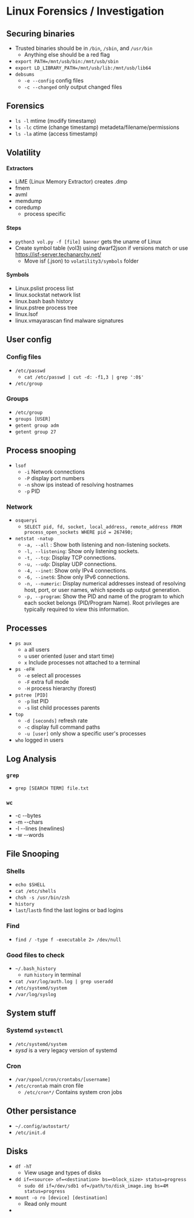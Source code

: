 # Linux Forensics / Investigation
## Securing binaries
- Trusted binaries should be in `/bin`, `/sbin`, and `/usr/bin`
	- Anything else should be a red flag
- `export PATH=/mnt/usb/bin:/mnt/usb/sbin`
- `export LD_LIBRARY_PATH=/mnt/usb/lib:/mnt/usb/lib64`
- `debsums`
	- `-e --config` config files
	- `-c --changed` only output changed files
## Forensics
- `ls -l` mtime (modify timestamp)
- `ls -lc` ctime (change timestamp) metadeta/filename/permissions
- `ls -la` atime (access timestamp)
## Volatility
#### Extractors
- LiME (Linux Memory Extractor) creates .dmp
- fmem
- avml
- memdump
- coredump
    - process specific
#### Steps
- `python3 vol.py -f [file] banner` gets the uname of Linux
- Create symbol table (vol3) using dwarf2json if versions match or use https://isf-server.techanarchy.net/
	- Move isf (.json) to `volatility3/symbols` folder
#### Symbols
- Linux.pslist process list
- linux.sockstat network list
- linux.bash bash history
- linux.pstree process tree
- linux.lsof
- linux.vmayarascan find malware signatures
## User config
### Config files
- `/etc/passwd`
	- `cat /etc/passwd | cut -d: -f1,3 | grep ':0$'`
- `/etc/group`
### Groups
- `/etc/group`
- `groups [USER]`
- `getent group adm`
- `getent group 27`
## Process snooping
- `lsof`
	- `-i` Network connections
	- `-P` display port numbers
	- `-n` show ips instead of resolving hostnames
	- `-p` PID
### Network
- `osqueryi`
	- `SELECT pid, fd, socket, local_address, remote_address FROM process_open_sockets WHERE pid = 267490;`
- `netstat -natup`
	- `-a, --all` : Show both listening and non-listening sockets.
	- `-l, --listening`: Show only listening sockets.
	- `-t, --tcp`: Display TCP connections.
	- `-u, --udp`: Display UDP connections.
	- `-4, --inet`: Show only IPv4 connections.
	- `-6, --inet6`: Show only IPv6 connections.
	- `-n, --numeric`: Display numerical addresses instead of resolving host, port, or user names, which speeds up output generation.
	- `-p, --program`: Show the PID and name of the program to which each socket belongs (PID/Program Name). Root privileges are typically required to view this information.

## Processes
- `ps aux`
	- `a` all users
	- `u` user oriented (user and start time)
	- `x` Include processes not attached to a terminal
- `ps -eFH`
	- `-e` select all processes
	- `-F` extra full mode
	- `-H` process hierarchy (forest)
- `pstree [PID]`
	- `-p` list PID
	- `-s` list child processes parents
- `top`
	- `-d [seconds]` refresh rate
	- `-c` display full command paths
	- `-u [user]` only show a specific user's processes
- `who` logged in users
## Log Analysis
### `grep`
- `grep [SEARCH TERM] file.txt`
### `wc`
- -c --bytes
- -m --chars
- -l --lines (newlines)
- -w --words
## File Snooping
### Shells
- `echo $SHELL`
- `cat /etc/shells`
- `chsh -s /usr/bin/zsh`
- `history`
- `last`/`lastb` find the last logins or bad logins
### Find
- `find / -type f -executable 2> /dev/null`
### Good files to check
- `~/.bash_history`
	- run `history` in terminal
- `cat /var/log/auth.log | grep useradd`
- `/etc/systemd/system`
- `/var/log/syslog`

## System stuff
### Systemd `systemctl`
- `/etc/systemd/system`
- *sysd* is a very legacy version of systemd
### Cron
 - `/var/spool/cron/crontabs/[username]`
- `/etc/crontab` main cron file
	- `/etc/cron*/`  Contains system cron jobs
## Other persistance
- `~/.config/autostart/`
- `/etc/init.d`
## Disks
- `df -hT`
	- View usage and types of disks
- `dd if=<source> of=<destination> bs=<block_size> status=progress`
	- `sudo dd if=/dev/sdb1 of=/path/to/disk_image.img bs=4M status=progress`
- `mount -o ro [device] [destination]`
	- Read only mount
- 
